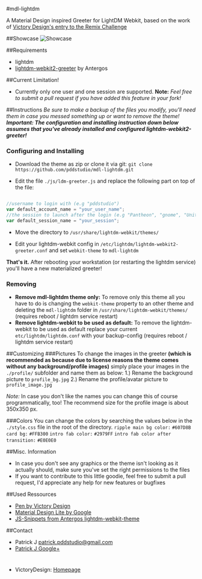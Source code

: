 #mdl-lightdm

A Material Design inspired Greeter for LightDM Webkit, based on the work of [Victory Design's entry to the Remix Challenge](http://codepen.io/anon/pen/bdxbJM) 

##Showcase
![Showcase](https://raw.githubusercontent.com/pddstudio/mdl-lightdm/master/mdl-lightdm-demo.gif)

##Requirements
* lightdm
* [lightdm-webkit2-greeter](https://github.com/Antergos/lightdm-webkit2-greeter) by Antergos

##Current Limitation!
* Currently only one user and one session are supported.
**Note:** *Feel free to submit a pull request if you have added this feature in your fork!*

##Instructions
*Be sure to make a backup of the files you modify, you'll need them in case you messed something up or want to remove the theme!
**Important: The configuration and installing instruction down below assumes that you've already installed and configured lightdm-webkit2-greeter!***

### Configuring and Installing
* Download the theme as zip or clone it via git: 
`git clone https://github.com/pddstudio/mdl-lightdm.git`

* Edit the file `./js/ldm-greeter.js` and replace the following part on top of the file: 

```javascript

//username to login with (e.g "pddstudio")
var default_account_name = "your_user_name";
//the session to launch after the login (e.g "Pantheon", "gnome", "Unity", ...)
var default_session_name = "your_session";

```

* Move the directory to `/usr/share/lightdm-webkit/themes/`

* Edit your lightdm-webkit config in `/etc/lightdm/lightdm-webkit2-greeter.conf` 
and set `webkit-theme` to `mdl-lightdm`

**That's it.** After rebooting your workstation (or restarting the lightdm service) you'll have a new materialized greeter!

### Removing

* **Remove mdl-lightdm theme only:**
To remove only this theme all you have to do is changing the `webkit-theme` property to an other theme and deleting the `mdl-lightdm` folder in `/usr/share/lightdm-webkit/themes/` (requires reboot / lightdm service restart)
* **Remove lightdm-webkit to be used as default:**
To remove the lightdm-webkit to be used as default replace your current `etc/lightdm/lightdm.conf` with your backup-config (requires reboot / lightdm service restart)

##Customizing
###Pictures
To change the images in the greeter **(which is recommended as because due to license reasons the theme comes without any background/profile images)** simply place your images in the `./profile/` subfolder and name them as below:
1.) Rename the background picture to `profile_bg.jpg`
2.) Rename the profile/avatar picture to `profile_image.jpg`

*Note:* In case you don't like the names you can change this of course programmatically, too!
The recommend size for the profile image is about 350x350 px.

###Colors
You can change the colors by searching the values below in the `./style.css` file in the root of the directory.
`ripple main bg color:` `#607D8B`
`card bg:` `#FFB300`
`intro fab color:` `#2979FF`
`intro fab color after transition:` `#E0E0E0`

##Misc. Information
* In case you don't see any graphics or the theme isn't looking as it actually should, make sure you've set the right permissions to the files
* If you want to contribute to this little goodie, feel free to submit a pull request, I'd appreciate any help for new features or bugfixes

##Used Ressources
* [Pen by Victory Design](http://codepen.io/anon/pen/bdxbJM)
* [Material Design Lite by Google](http://github.com/google/material-design-lite)
* [JS-Snippets from Antergos lightdm-webkit-theme](https://github.com/Antergos/lightdm-webkit-theme-antergos) 

##Contact
* Patrick J <patrick.pddstudio@gmail.com> 
* [Patrick J Google+](https://plus.google.com/+PatrickJung42)
#
* VictoryDesign: [Homepage](http://victory-design.ru/)